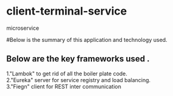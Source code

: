 # client-terminal-service
microservice

#Below is the summary of this application and technology used.


## Below are the key frameworks used .
1."Lambok" to get rid of all the boiler plate code.<br/>
2."Eureka" server for service registry and load balancing.<br/>
3."Fiegn" client for REST inter communication
